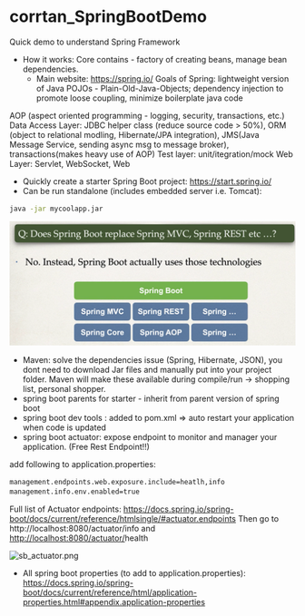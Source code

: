 # corrtan_SpringBootDemo

Quick demo to understand Spring Framework 


- How it works: Core contains - factory of creating beans, manage bean dependencies.
    - Main website: https://spring.io/ 
    Goals of Spring: lightweight version of Java POJOs - Plain-Old-Java-Objects; dependency injection to promote loose coupling, minimize boilerplate java code

AOP (aspect oriented programming - logging, security, transactions, etc.)
Data Access Layer: JDBC helper class (reduce source code > 50%), ORM (object to relational modling, Hibernate/JPA integration), JMS(Java Message Service, sending async msg to message broker), transactions(makes heavy use of AOP)
Test layer: unit/itegration/mock
Web Layer: Servlet, WebSocket, Web

- Quickly create a starter Spring Boot project: https://start.spring.io/
- Can be run standalone (includes embedded server i.e. Tomcat):

```bash
java -jar mycoolapp.jar
```

![sb_qa.png](https://github.com/CorrineTan/corrtan_SpringBootDemo/blob/main/sb_qa.png)

- Maven: solve the dependencies issue (Spring, Hibernate, JSON), you dont need to download Jar files and manually put into your project folder. Maven will make these available during compile/run → shopping list, personal shopper.
- spring boot parents for starter - inherit from parent version of spring boot
- spring boot dev tools : added to pom.xml ⇒ auto restart your application when code is updated
- spring boot actuator: expose endpoint to monitor and manager your application. (Free Rest Endpoint!!)

add following to application.properties:

```bash
management.endpoints.web.exposure.include=heatlh,info
management.info.env.enabled=true
```

Full list of Actuator endpoints: https://docs.spring.io/spring-boot/docs/current/reference/htmlsingle/#actuator.endpoints
Then go to http://localhost:8080/actuator/info and [http://localhost:8080/actuator/](http://localhost:8080/actuator/info)health

![sb_actuator.png]([https://prod-files-secure.s3.us-west-2.amazonaws.com/315ea04b-d843-4d64-bc77-d419b7f0c3b9/f8a8dacb-836f-4b7d-8391-c36daaacbe9d/Screen_Shot_2023-12-16_at_1.23.08_am.png](https://github.com/CorrineTan/corrtan_SpringBootDemo/blob/main/sb_actuator.png))

- All spring boot properties (to add to application.properties): https://docs.spring.io/spring-boot/docs/current/reference/html/application-properties.html#appendix.application-properties
